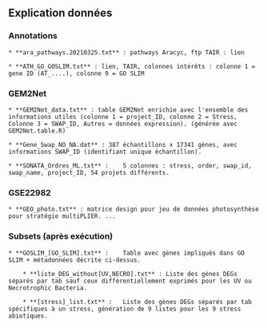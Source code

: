  ## Explication données
 
 ### Annotations
 
    * **ara_pathways.20210325.txt** : pathways Aracyc, ftp TAIR : lien
    
    * **ATH_GO_GOSLIM.txt** : lien, TAIR, colonnes intérêts : colonne 1 = gene ID (AT_....), colonne 9 = GO SLIM
    
 ### GEM2Net
  
    * **GEM2Net_data.txt** : table GEM2Net enrichie avec l'ensemble des informations utiles (colonne 1 = project_ID, colonne 2 = Stress, Colonne 3 = SWAP_ID, Autres = données expression). (générée avec GEM2Net.table.R)
    
    * **Gene_Swap_NO_NA.dat** :	387 échantillons x 17341 gènes, avec informations SWAP_ID (identifiant unique échantillon).
 
    * **SONATA_Ordres_ML.txt** :	5 colonnes : stress, order, swap_id, swap_name, project_ID, 54 projets différents.
    
 ### GSE22982
 
    * **GEO_photo.txt** : matrice design pour jeu de données photosynthèse pour stratégie multiPLIER. ...
 
 ### Subsets (après exécution)
 
    * **GOSLIM_[GO_SLIM].txt** :	Table avec gènes impliqués dans GO SLIM + métadonnées décrite ci-dessus.
			
		* **liste_DEG_without[UV,NECRO].txt** :	Liste des gènes DEGs séparés par tab sauf ceux différentiellement exprimés pour les UV ou Necrotrophic Bacteria.
		
		* **[stress]_list.txt** :	Liste des gènes DEGs séparés par tab spécifiques à un stress, génération de 9 listes pour les 9 stress abiotiques.
		
